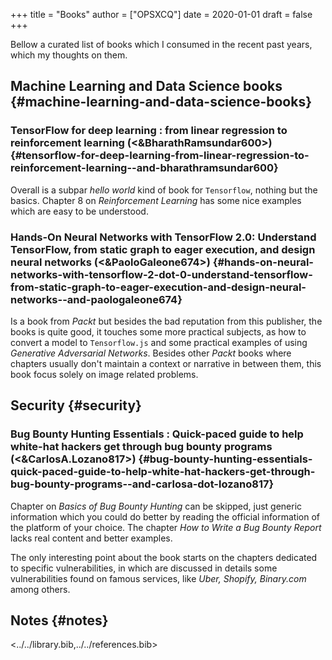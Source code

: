 +++
title = "Books"
author = ["OPSXCQ"]
date = 2020-01-01
draft = false
+++

Bellow a curated list of books which I consumed in the recent past years, which
my thoughts on them.


## Machine Learning and Data Science books {#machine-learning-and-data-science-books}


### TensorFlow for deep learning : from linear regression to reinforcement learning (<&BharathRamsundar600>) {#tensorflow-for-deep-learning-from-linear-regression-to-reinforcement-learning--and-bharathramsundar600}

Overall is a subpar _hello world_ kind of book for `Tensorflow`, nothing but the
basics. Chapter 8 on _Reinforcement Learning_ has some nice examples which are
easy to be understood.


### Hands-On Neural Networks with TensorFlow 2.0: Understand TensorFlow, from static graph to eager execution, and design neural networks (<&PaoloGaleone674>) {#hands-on-neural-networks-with-tensorflow-2-dot-0-understand-tensorflow-from-static-graph-to-eager-execution-and-design-neural-networks--and-paologaleone674}

Is a book from _Packt_ but besides the bad reputation from this publisher, the
books is quite good, it touches some more practical subjects, as how to convert
a model to `Tensorflow.js` and some practical examples of using _Generative
Adversarial Networks_. Besides other _Packt_ books where chapters usually don't
maintain a context or narrative in between them, this book focus solely on image
related problems.


## Security {#security}


### Bug Bounty Hunting Essentials : Quick-paced guide to help white-hat hackers get through bug bounty programs (<&CarlosA.Lozano817>) {#bug-bounty-hunting-essentials-quick-paced-guide-to-help-white-hat-hackers-get-through-bug-bounty-programs--and-carlosa-dot-lozano817}

Chapter on _Basics of Bug Bounty Hunting_ can be skipped, just generic information
which you could do better by reading the official information of the platform of
your choice. The chapter _How to Write a Bug Bounty Report_ lacks real content and
better examples.

The only interesting point about the book starts on the chapters dedicated to
specific vulnerabilities, in which are discussed in details some vulnerabilities
found on famous services, like _Uber, Shopify, Binary.com_ among others.


## Notes {#notes}

<../../library.bib,../../references.bib>